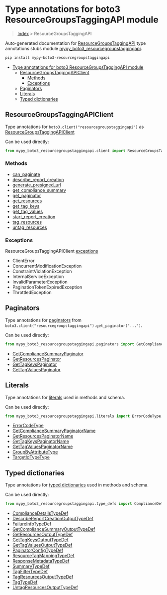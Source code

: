 # Type annotations for boto3 ResourceGroupsTaggingAPI module

> [Index](..) > ResourceGroupsTaggingAPI

Auto-generated documentation for
[ResourceGroupsTaggingAPI](https://boto3.amazonaws.com/v1/documentation/api/1.17.77/reference/services/resourcegroupstaggingapi.html#ResourceGroupsTaggingAPI)
type annotations stubs module
[mypy_boto3_resourcegroupstaggingapi](https://pypi.org/project/mypy-boto3-resourcegroupstaggingapi/).

```bash
pip install mypy-boto3-resourcegroupstaggingapi
```

- [Type annotations for boto3 ResourceGroupsTaggingAPI module](#type-annotations-for-boto3-resourcegroupstaggingapi-module)
  - [ResourceGroupsTaggingAPIClient](#resourcegroupstaggingapiclient)
    - [Methods](#methods)
    - [Exceptions](#exceptions)
  - [Paginators](#paginators)
  - [Literals](#literals)
  - [Typed dictionaries](#typed-dictionaries)

## ResourceGroupsTaggingAPIClient

Type annotations for `boto3.client("resourcegroupstaggingapi")` as
[ResourceGroupsTaggingAPIClient](./client.md)

Can be used directly:

```python
from mypy_boto3_resourcegroupstaggingapi.client import ResourceGroupsTaggingAPIClient
```

### Methods

- [can_paginate](./client.md#can_paginate)
- [describe_report_creation](./client.md#describe_report_creation)
- [generate_presigned_url](./client.md#generate_presigned_url)
- [get_compliance_summary](./client.md#get_compliance_summary)
- [get_paginator](./client.md#get_paginator)
- [get_resources](./client.md#get_resources)
- [get_tag_keys](./client.md#get_tag_keys)
- [get_tag_values](./client.md#get_tag_values)
- [start_report_creation](./client.md#start_report_creation)
- [tag_resources](./client.md#tag_resources)
- [untag_resources](./client.md#untag_resources)

### Exceptions

ResourceGroupsTaggingAPIClient [exceptions](./client.md#exceptions)

- ClientError
- ConcurrentModificationException
- ConstraintViolationException
- InternalServiceException
- InvalidParameterException
- PaginationTokenExpiredException
- ThrottledException

## Paginators

Type annotations for [paginators](./paginators.md) from
`boto3.client("resourcegroupstaggingapi").get_paginator("...")`.

Can be used directly:

```python
from mypy_boto3_resourcegroupstaggingapi.paginators import GetComplianceSummaryPaginator, ...
```

- [GetComplianceSummaryPaginator](./paginators.md#getcompliancesummarypaginator)
- [GetResourcesPaginator](./paginators.md#getresourcespaginator)
- [GetTagKeysPaginator](./paginators.md#gettagkeyspaginator)
- [GetTagValuesPaginator](./paginators.md#gettagvaluespaginator)

## Literals

Type annotations for [literals](./literals.md) used in methods and schema.

Can be used directly:

```python
from mypy_boto3_resourcegroupstaggingapi.literals import ErrorCodeType, ...
```

- [ErrorCodeType](./literals.md#errorcodetype)
- [GetComplianceSummaryPaginatorName](./literals.md#getcompliancesummarypaginatorname)
- [GetResourcesPaginatorName](./literals.md#getresourcespaginatorname)
- [GetTagKeysPaginatorName](./literals.md#gettagkeyspaginatorname)
- [GetTagValuesPaginatorName](./literals.md#gettagvaluespaginatorname)
- [GroupByAttributeType](./literals.md#groupbyattributetype)
- [TargetIdTypeType](./literals.md#targetidtypetype)

## Typed dictionaries

Type annotations for [typed dictionaries](./type_defs.md) used in methods and
schema.

Can be used directly:

```python
from mypy_boto3_resourcegroupstaggingapi.type_defs import ComplianceDetailsTypeDef, ...
```

- [ComplianceDetailsTypeDef](./type_defs.md#compliancedetailstypedef)
- [DescribeReportCreationOutputTypeDef](./type_defs.md#describereportcreationoutputtypedef)
- [FailureInfoTypeDef](./type_defs.md#failureinfotypedef)
- [GetComplianceSummaryOutputTypeDef](./type_defs.md#getcompliancesummaryoutputtypedef)
- [GetResourcesOutputTypeDef](./type_defs.md#getresourcesoutputtypedef)
- [GetTagKeysOutputTypeDef](./type_defs.md#gettagkeysoutputtypedef)
- [GetTagValuesOutputTypeDef](./type_defs.md#gettagvaluesoutputtypedef)
- [PaginatorConfigTypeDef](./type_defs.md#paginatorconfigtypedef)
- [ResourceTagMappingTypeDef](./type_defs.md#resourcetagmappingtypedef)
- [ResponseMetadataTypeDef](./type_defs.md#responsemetadatatypedef)
- [SummaryTypeDef](./type_defs.md#summarytypedef)
- [TagFilterTypeDef](./type_defs.md#tagfiltertypedef)
- [TagResourcesOutputTypeDef](./type_defs.md#tagresourcesoutputtypedef)
- [TagTypeDef](./type_defs.md#tagtypedef)
- [UntagResourcesOutputTypeDef](./type_defs.md#untagresourcesoutputtypedef)
